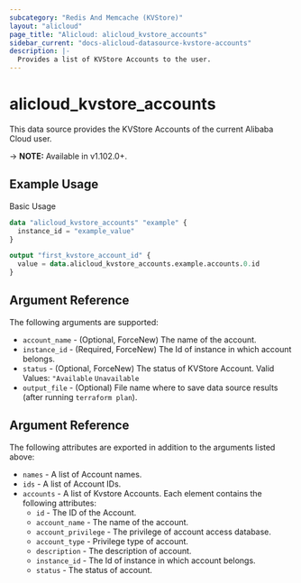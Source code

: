 ```yaml
---
subcategory: "Redis And Memcache (KVStore)"
layout: "alicloud"
page_title: "Alicloud: alicloud_kvstore_accounts"
sidebar_current: "docs-alicloud-datasource-kvstore-accounts"
description: |-
  Provides a list of KVStore Accounts to the user.
---
```


# alicloud\_kvstore\_accounts

This data source provides the KVStore Accounts of the current Alibaba Cloud user.

-> **NOTE:** Available in v1.102.0+.

## Example Usage

Basic Usage

```terraform
data "alicloud_kvstore_accounts" "example" {
  instance_id = "example_value"
}

output "first_kvstore_account_id" {
  value = data.alicloud_kvstore_accounts.example.accounts.0.id
}
```

## Argument Reference

The following arguments are supported:

* `account_name` - (Optional, ForceNew) The name of the account.
* `instance_id` - (Required, ForceNew) The Id of instance in which account belongs.
* `status` - (Optional, ForceNew) The status of KVStore Account. Valid Values: `"Available` `Unavailable`
* `output_file` - (Optional) File name where to save data source results (after running `terraform plan`).

## Argument Reference

The following attributes are exported in addition to the arguments listed above:

* `names` - A list of Account names.
* `ids` - A list of Account IDs.
* `accounts` - A list of Kvstore Accounts. Each element contains the following attributes:
	* `id` - The ID of the Account.
	* `account_name` - The name of the account.
	* `account_privilege` - The privilege of account access database.
	* `account_type` - Privilege type of account.
	* `description` - The description of account.
	* `instance_id` - The Id of instance in which account belongs.
	* `status` - The status of account.